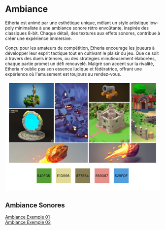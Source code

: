 # Ambiance

 Etheria est animé par une esthétique unique, mêlant un style artistique low-poly minimaliste à une ambiance sonore rétro envoûtante, inspirée des classiques 8-bit. Chaque détail, des textures aux effets sonores, contribue à créer une expérience immersive.

Conçu pour les amateurs de compétition, Etheria encourage les joueurs à développer leur esprit tactique tout en cultivant le plaisir du jeu. Que ce soit à travers des duels intenses, ou des stratégies minutieusement élaborées, chaque partie promet un défi renouvelé. Malgré son accent sur la rivalité, Etheria n'oublie pas son essence ludique et fédératrice, offrant une expérience où l'amusement est toujours au rendez-vous.

![Alt text](/Assets/moodboard_etheria.png)

<!-- Ici mettre tous les documents et références associés à l'établissement de l'ambiance du projet   -->
## Ambiance Sonores
[Ambiance Exemple 01](https://youtu.be/2Mg6b0LJfM8?list=PLdsGes2mFh92eHpOZVJQgoubb6rF0CcvU)
</br>
[Ambiance Exemple 02](https://www.youtube.com/watch?v=5bn3Jmvep1k)

<!-- ## Références -->
<!--
[Ambiance](https://tim-montmorency.com/582523-gestion/#/contenus/2_scenarisation/30_ambiances/)
-->

